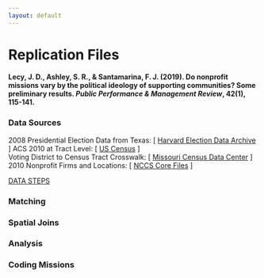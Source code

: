 ```yaml
---
layout: default
---
```


# Replication Files

#### Lecy, J. D., Ashley, S. R., & Santamarina, F. J. (2019). Do nonprofit missions vary by the political ideology of supporting communities? Some preliminary results. *Public Performance & Management Review*, 42(1), 115-141.

### Data Sources

2008 Presidential Election Data from Texas: [ [Harvard Election Data Archive](https://projects.iq.harvard.edu/eda/home) ] 
ACS 2010 at Tract Level: [ [US Census](https://www.census.gov/programs-surveys/acs/guidance/comparing-acs-data/2010.html) ]  
Voting District to Census Tract Crosswalk: [ [Missouri Census Data Center](http://mcdc.missouri.edu/applications/geocorr2014.html) ]  
2010 Nonprofit Firms and Locations: [ [NCCS Core Files](https://nccs-data.urban.org/index.php) ]  

[ DATA STEPS ](data.html)


### Matching



### Spatial Joins

### Analysis

### Coding Missions






